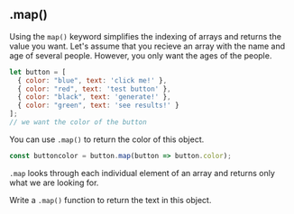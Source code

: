 ## .map()



Using the `map()` keyword simplifies the indexing of arrays and returns the value you want. 
Let's assume that you recieve an array with the name and age of several people. However, you only want the ages of the people. 

```javascript
let button = [
  { color: "blue", text: 'click me!' },
  { color: "red", text: 'test button' },
  { color: "black", text: 'generate!' },
  { color: "green", text: 'see results!' }
];
// we want the color of the button
```

You can use `.map()` to return the color of this object.

```javascript
const buttoncolor = button.map(button => button.color);
```

`.map` looks through each individual element of an array and returns only what we are looking for.

Write a `.map()` function to return the text in this object. 